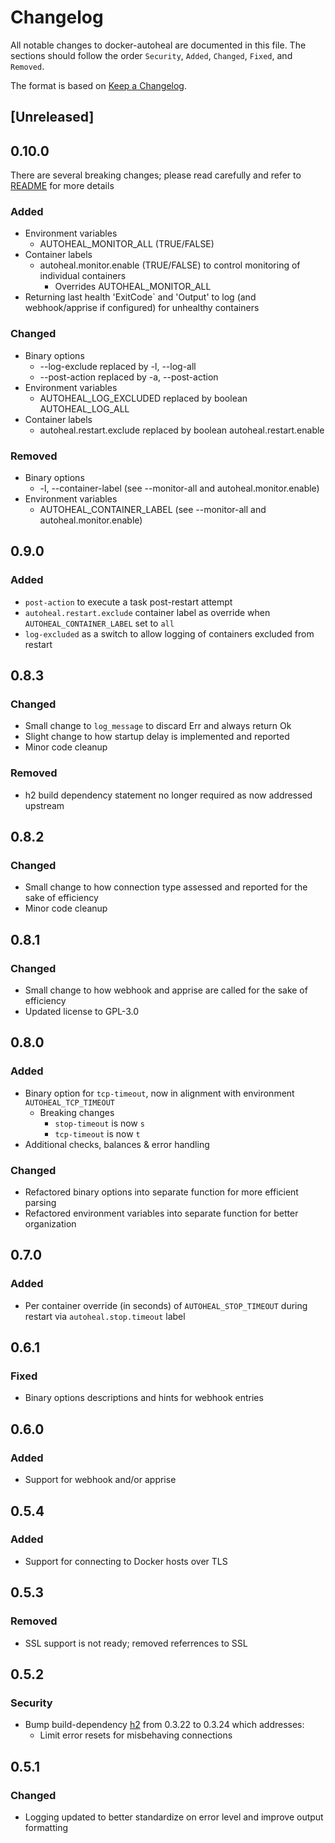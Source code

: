 # Changelog

All notable changes to docker-autoheal are documented in this file.
The sections should follow the order `Security`, `Added`, `Changed`, `Fixed`, and `Removed`.

The format is based on [Keep a Changelog](https://keepachangelog.com/en/1.1.0/).

## [Unreleased]

## 0.10.0

There are several breaking changes; please read carefully and refer to [README](https://github.com/tmknight/docker-autoheal/blob/main/README.md) for more details

### Added

- Environment variables
  - AUTOHEAL_MONITOR_ALL (TRUE/FALSE)
- Container labels
  - autoheal.monitor.enable (TRUE/FALSE) to control monitoring of individual containers
    - Overrides AUTOHEAL_MONITOR_ALL
- Returning last health 'ExitCode` and 'Output' to log (and webhook/apprise if configured) for unhealthy containers
  
### Changed

- Binary options
  - --log-exclude replaced by -l, --log-all
  - --post-action replaced by -a, --post-action
- Environment variables
  - AUTOHEAL_LOG_EXCLUDED replaced by boolean AUTOHEAL_LOG_ALL
- Container labels
  - autoheal.restart.exclude replaced by boolean autoheal.restart.enable

### Removed

- Binary options
  - -l, --container-label (see --monitor-all and autoheal.monitor.enable)
- Environment variables
  - AUTOHEAL_CONTAINER_LABEL (see --monitor-all and autoheal.monitor.enable)

## 0.9.0

### Added

- `post-action` to execute a task post-restart attempt
- `autoheal.restart.exclude` container label as override when `AUTOHEAL_CONTAINER_LABEL` set to `all`
- `log-excluded` as a switch to allow logging of containers excluded from restart

## 0.8.3

### Changed

- Small change to `log_message` to discard Err and always return Ok
- Slight change to how startup delay is implemented and reported
- Minor code cleanup

### Removed

- h2 build dependency statement no longer required as now addressed upstream

## 0.8.2

### Changed

- Small change to how connection type assessed and reported for the sake of efficiency
- Minor code cleanup

## 0.8.1

### Changed

- Small change to how webhook and apprise are called for the sake of efficiency
- Updated license to GPL-3.0

## 0.8.0

### Added

- Binary option for `tcp-timeout`, now in alignment with environment `AUTOHEAL_TCP_TIMEOUT`
  - Breaking changes
    - `stop-timeout` is now `s`
    - `tcp-timeout` is now `t`
- Additional checks, balances & error handling

### Changed

- Refactored binary options into separate function for more efficient parsing
- Refactored environment variables into separate function for better organization

## 0.7.0

### Added

- Per container override (in seconds) of `AUTOHEAL_STOP_TIMEOUT` during restart via `autoheal.stop.timeout` label

## 0.6.1

### Fixed

- Binary options descriptions and hints for webhook entries

## 0.6.0

### Added

- Support for webhook and/or apprise

## 0.5.4

### Added

- Support for connecting to Docker hosts over TLS

## 0.5.3

### Removed

- SSL support is not ready; removed referrences to SSL

## 0.5.2

### Security

- Bump build-dependency [h2](https://github.com/hyperium/h2/releases/tag/v0.3.24) from 0.3.22 to 0.3.24 which addresses:
  - Limit error resets for misbehaving connections

## 0.5.1

### Changed

- Logging updated to better standardize on error level and improve output formatting

